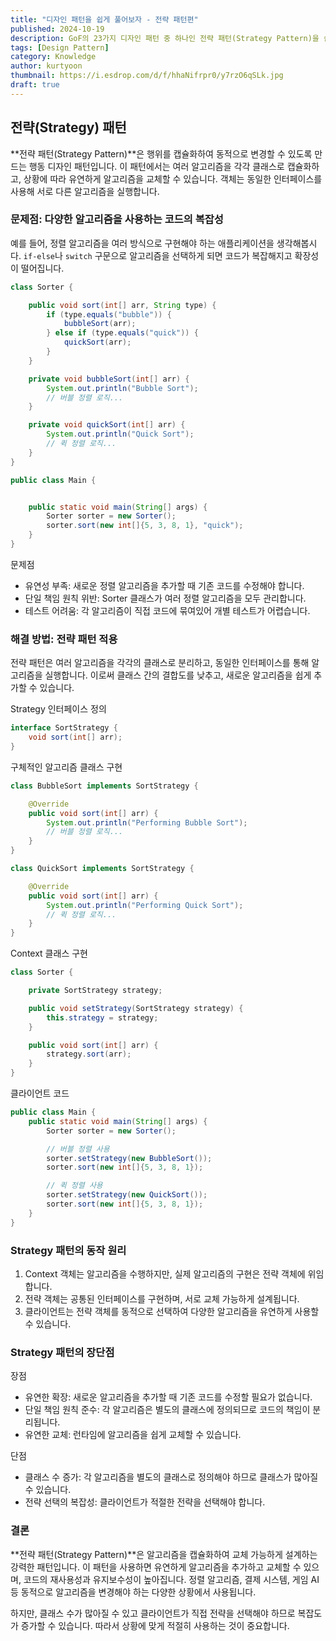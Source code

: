 ```yaml
---
title: "디자인 패턴을 쉽게 풀어보자 - 전략 패턴편"
published: 2024-10-19
description: GoF의 23가지 디자인 패턴 중 하나인 전략 패턴(Strategy Pattern)을 쉽게 풀어보기
tags: [Design Pattern]
category: Knowledge
author: kurtyoon
thumbnail: https://i.esdrop.com/d/f/hhaNifrpr0/y7rzO6qSLk.jpg
draft: true
---
```


## 전략(Strategy) 패턴

**전략 패턴(Strategy Pattern)**은 행위를 캡슐화하여 동적으로 변경할 수 있도록 만드는 행동 디자인 패턴입니다.
이 패턴에서는 여러 알고리즘을 각각 클래스로 캡슐화하고, 상황에 따라 유연하게 알고리즘을 교체할 수 있습니다. 객체는 동일한 인터페이스를 사용해 서로 다른 알고리즘을 실행합니다.

### 문제점: 다양한 알고리즘을 사용하는 코드의 복잡성

예를 들어, 정렬 알고리즘을 여러 방식으로 구현해야 하는 애플리케이션을 생각해봅시다.
`if-else`나 `switch` 구문으로 알고리즘을 선택하게 되면 코드가 복잡해지고 확장성이 떨어집니다.

```java
class Sorter {

    public void sort(int[] arr, String type) {
        if (type.equals("bubble")) {
            bubbleSort(arr);
        } else if (type.equals("quick")) {
            quickSort(arr);
        }
    }

    private void bubbleSort(int[] arr) {
        System.out.println("Bubble Sort");
        // 버블 정렬 로직...
    }

    private void quickSort(int[] arr) {
        System.out.println("Quick Sort");
        // 퀵 정렬 로직...
    }
}

public class Main {


    public static void main(String[] args) {
        Sorter sorter = new Sorter();
        sorter.sort(new int[]{5, 3, 8, 1}, "quick");
    }
}
```

문제점

- 유연성 부족: 새로운 정렬 알고리즘을 추가할 때 기존 코드를 수정해야 합니다.
- 단일 책임 원칙 위반: Sorter 클래스가 여러 정렬 알고리즘을 모두 관리합니다.
- 테스트 어려움: 각 알고리즘이 직접 코드에 묶여있어 개별 테스트가 어렵습니다.

### 해결 방법: 전략 패턴 적용

전략 패턴은 여러 알고리즘을 각각의 클래스로 분리하고, 동일한 인터페이스를 통해 알고리즘을 실행합니다.
이로써 클래스 간의 결합도를 낮추고, 새로운 알고리즘을 쉽게 추가할 수 있습니다.

Strategy 인터페이스 정의

```java
interface SortStrategy {
    void sort(int[] arr);
}
```

구체적인 알고리즘 클래스 구현

```java
class BubbleSort implements SortStrategy {

    @Override
    public void sort(int[] arr) {
        System.out.println("Performing Bubble Sort");
        // 버블 정렬 로직...
    }
}

class QuickSort implements SortStrategy {

    @Override
    public void sort(int[] arr) {
        System.out.println("Performing Quick Sort");
        // 퀵 정렬 로직...
    }
}
```

Context 클래스 구현

```java
class Sorter {

    private SortStrategy strategy;

    public void setStrategy(SortStrategy strategy) {
        this.strategy = strategy;
    }

    public void sort(int[] arr) {
        strategy.sort(arr);
    }
}
```

클라이언트 코드

```java
public class Main {
    public static void main(String[] args) {
        Sorter sorter = new Sorter();

        // 버블 정렬 사용
        sorter.setStrategy(new BubbleSort());
        sorter.sort(new int[]{5, 3, 8, 1});

        // 퀵 정렬 사용
        sorter.setStrategy(new QuickSort());
        sorter.sort(new int[]{5, 3, 8, 1});
    }
}
```

### Strategy 패턴의 동작 원리

1. Context 객체는 알고리즘을 수행하지만, 실제 알고리즘의 구현은 전략 객체에 위임합니다.
2. 전략 객체는 공통된 인터페이스를 구현하며, 서로 교체 가능하게 설계됩니다.
3. 클라이언트는 전략 객체를 동적으로 선택하여 다양한 알고리즘을 유연하게 사용할 수 있습니다.

### Strategy 패턴의 장단점

장점

- 유연한 확장: 새로운 알고리즘을 추가할 때 기존 코드를 수정할 필요가 없습니다.
- 단일 책임 원칙 준수: 각 알고리즘은 별도의 클래스에 정의되므로 코드의 책임이 분리됩니다.
- 유연한 교체: 런타임에 알고리즘을 쉽게 교체할 수 있습니다.

단점

- 클래스 수 증가: 각 알고리즘을 별도의 클래스로 정의해야 하므로 클래스가 많아질 수 있습니다.
- 전략 선택의 복잡성: 클라이언트가 적절한 전략을 선택해야 합니다.

### 결론

**전략 패턴(Strategy Pattern)**은 알고리즘을 캡슐화하여 교체 가능하게 설계하는 강력한 패턴입니다.
이 패턴을 사용하면 유연하게 알고리즘을 추가하고 교체할 수 있으며, 코드의 재사용성과 유지보수성이 높아집니다.
정렬 알고리즘, 결제 시스템, 게임 AI 등 동적으로 알고리즘을 변경해야 하는 다양한 상황에서 사용됩니다.

하지만, 클래스 수가 많아질 수 있고 클라이언트가 직접 전략을 선택해야 하므로 복잡도가 증가할 수 있습니다.
따라서 상황에 맞게 적절히 사용하는 것이 중요합니다.
